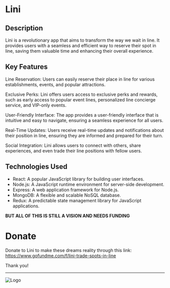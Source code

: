 # Lini

## Description

Lini is a revolutionary app that aims to transform the way we wait in line. It provides users with a seamless and efficient way to reserve their spot in line, saving them valuable time and enhancing their overall experience.

## Key Features

Line Reservation: Users can easily reserve their place in line for various establishments, events, and popular attractions.

Exclusive Perks: Lini offers users access to exclusive perks and rewards, such as early access to popular event lines, personalized line concierge service, and VIP-only events.

User-Friendly Interface: The app provides a user-friendly interface that is intuitive and easy to navigate, ensuring a seamless experience for all users.

Real-Time Updates: Users receive real-time updates and notifications about their position in line, ensuring they are informed and prepared for their turn.

Social Integration: Lini allows users to connect with others, share experiences, and even trade their line positions with fellow users.

## Technologies Used

- React: A popular JavaScript library for building user interfaces.
- Node.js: A JavaScript runtime environment for server-side development.
- Express: A web application framework for Node.js.
- MongoDB: A flexible and scalable NoSQL database.
- Redux: A predictable state management library for JavaScript applications.

**BUT ALL OF THIS IS STILL A VISION AND NEEDS FUNDING**

# Donate

Donate to Lini to make these dreams reality through this link: https://www.gofundme.com/f/lini-trade-spots-in-line

Thank you!

---

![Logo](https://media.discordapp.net/attachments/1015767195596370042/1120407336511619192/Untitled.jpg?width=1126&height=633)
